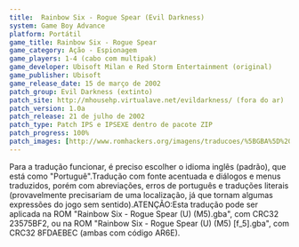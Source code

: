 ```yaml
---
title:  Rainbow Six - Rogue Spear (Evil Darkness)
system: Game Boy Advance
platform: Portátil
game_title: Rainbow Six - Rogue Spear
game_category: Ação - Espionagem
game_players: 1-4 (cabo com multipak)
game_developer: Ubisoft Milan e Red Storm Entertainment (original)
game_publisher: Ubisoft
game_release_date: 15 de março de 2002
patch_group: Evil Darkness (extinto)
patch_site: http://mhousehp.virtualave.net/evildarkness/ (fora do ar)
patch_version: 1.0a
patch_release: 21 de julho de 2002
patch_type: Patch IPS e IPSEXE dentro de pacote ZIP
patch_progress: 100%
patch_images: [http://www.romhackers.org/imagens/traducoes/%5BGBA%5D%20Rainbow%20Six%20-%20Rogue%20Spear%20-%20Evil%20Darkness%20-%201.png,http://www.romhackers.org/imagens/traducoes/%5BGBA%5D%20Rainbow%20Six%20-%20Rogue%20Spear%20-%20Evil%20Darkness%20-%202.png,http://www.romhackers.org/imagens/traducoes/%5BGBA%5D%20Rainbow%20Six%20-%20Rogue%20Spear%20-%20Evil%20Darkness%20-%203.png]
---
```

Para a tradução funcionar, é preciso escolher o idioma inglês (padrão), que está como "Portuguê".Tradução com fonte acentuada e diálogos e menus traduzidos, porém com abreviações, erros de português e traduções literais (provavelmente precisariam de uma localização, já que tornam algumas expressões do jogo sem sentido).ATENÇÃO:Esta tradução pode ser aplicada na ROM "Rainbow Six - Rogue Spear (U) (M5).gba", com CRC32 23575BF2, ou na ROM "Rainbow Six - Rogue Spear (U) (M5) [f_5].gba", com CRC32 8FDAEBEC (ambas com código AR6E).
